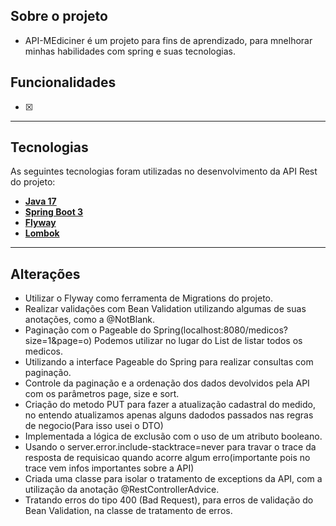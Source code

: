 ## Sobre o projeto

- API-MEdiciner é um projeto para fins de aprendizado, para mnelhorar minhas habilidades com spring e suas tecnologias.

## Funcionalidades

- [x] 

---


## Tecnologias

As seguintes tecnologias foram utilizadas no desenvolvimento da API Rest do projeto:

- **[Java 17](https://www.oracle.com/java)**
- **[Spring Boot 3](https://spring.io/projects/spring-boot)**
- **[Flyway](https://documentation.red-gate.com/flyway)**
- **[Lombok](https://projectlombok.org/setup/maven)**

---

## Alterações

- Utilizar o Flyway como ferramenta de Migrations do projeto.
- Realizar validações com Bean Validation utilizando algumas de suas anotações, como a @NotBlank.
- Paginação com o Pageable do Spring(localhost:8080/medicos?size=1&page=o) Podemos utilizar no lugar do List de listar todos os medicos.
- Utilizando a interface Pageable do Spring para realizar consultas com paginação.
- Controle da paginação e a ordenação dos dados devolvidos pela API com os parâmetros page, size e sort.
- Criação do metodo PUT para fazer a atualização cadastral do medido, no entendo atualizamos apenas alguns dadodos passados nas regras de negocio(Para isso usei o DTO)
- Implementada a lógica de exclusão com o uso de um atributo booleano.
- Usando o server.error.include-stacktrace=never para travar o trace da resposta de requisicao quando acorre algum erro(importante pois no trace vem infos importantes sobre a API)
- Criada uma classe para isolar o tratamento de exceptions da API, com a utilização da anotação @RestControllerAdvice.
- Tratando erros do tipo 400 (Bad Request), para erros de validação do Bean Validation, na classe de tratamento de erros.